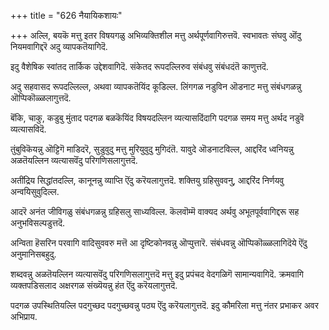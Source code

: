 +++
title = "626 नैयायिकशायः"

+++
अल्लि, बयकॆ मत्तु इतर विषयगळु अभिव्यक्तिशील मत्तु अर्थपूर्णवागिरुत्तवॆ. स्वभावतः संघवु ऒंदु नियमवागिद्दरॆ अदु व्यापकतॆयागिदॆ.

इदु वैशेषिक स्वांतद तार्किक उद्देशवागिदॆ. संकेतद रूपदल्लिरुव संबंधवु संबंधदंतॆ काणुत्तदॆ.

अदु सहवासद रूपदल्लिल्ल, अथवा व्यापकतॆयिंद कूडिल्ल. लिंगगळ नडुविन ऒडनाट मत्तु संबंधगळन्नु ऒप्पिकॊळ्ळलागुत्तदॆ.

बॆंकि, चाकु, कडुबु मुंताद पदगळ बळकॆयिंद विषयदल्लिन व्यत्यासदिंदागि पदगळ समय मत्तु अर्थद नडुवॆ व्यत्यासविदॆ.

तुंबुविकॆयन्नु ऒट्टिगॆ माडिदरॆ, सुडुवुदु मत्तु मुरियुवुदु मुगिदंतॆ. यावुदे ऒडनाटविल्ल, आद्दरिंद ध्वनियन्नु अळतॆयल्लिन व्यत्यासवॆंदु परिगणिसलागुत्तदॆ.

अतींद्रिय सिद्धांतदल्लि, कानूनन्नु व्याप्ति ऎंदु करॆयलागुत्तदॆ. शक्तियु ग्रहिसुववनु, आद्दरिंद निर्णयवु अन्वयिसुवुदिल्ल.

आदरॆ अनंत जीविगळु संबंधगळन्नु ग्रहिसलु साध्यविल्ल. कॆलवॊम्मॆ वाक्यद अर्थवु अभूतपूर्ववागिद्दरू सह अनुभविसल्पडुत्तदॆ.

अन्विता हॆसरिन परवागि वादिसुववरु मत्तॆ आ दृष्टिकोनवन्नु ऒप्पुत्तारॆ. संबंधवन्नु ऒप्पिकॊळ्ळलागिदॆये ऎंदु अनुमानिसबहुदु.

शब्दवन्नु अळतॆयल्लिन व्यत्यासवॆंदु परिगणिसलागुत्तदॆ मत्तु इदु प्रपंचद वेदगळिगॆ सामान्यवागिदॆ. क्रमवागि व्यक्तपडिसलाद अक्षरगळ संख्यॆयन्नु हंत ऎंदु करॆयलागुत्तदॆ.

पदगळ उपस्थितियल्लि पदगुच्छद पदगुच्छवन्नु पठ्य ऎंदु करॆयलागुत्तदॆ. इदु कौमरिला मत्तु नंतर प्रभाकर अवर अभिप्राय.

